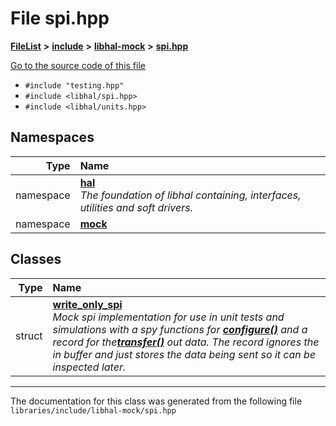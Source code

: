 

# File spi.hpp



[**FileList**](files.md) **>** [**include**](dir_cba0faac6e93618a6e2539705915bd70.md) **>** [**libhal-mock**](dir_24679974995b72317f1fb09ac5dd2fb9.md) **>** [**spi.hpp**](libhal-mock_2spi_8hpp.md)

[Go to the source code of this file](libhal-mock_2spi_8hpp_source.md)



* `#include "testing.hpp"`
* `#include <libhal/spi.hpp>`
* `#include <libhal/units.hpp>`













## Namespaces

| Type | Name |
| ---: | :--- |
| namespace | [**hal**](namespacehal.md) <br>_The foundation of libhal containing, interfaces, utilities and soft drivers._  |
| namespace | [**mock**](namespacehal_1_1mock.md) <br> |


## Classes

| Type | Name |
| ---: | :--- |
| struct | [**write\_only\_spi**](structhal_1_1mock_1_1write__only__spi.md) <br>_Mock spi implementation for use in unit tests and simulations with a spy functions for_ [_**configure()**_](classhal_1_1spi.md#function-configure) _and a record for the_[_**transfer()**_](classhal_1_1spi.md#function-transfer) _out data. The record ignores the in buffer and just stores the data being sent so it can be inspected later._ |



















































------------------------------
The documentation for this class was generated from the following file `libraries/include/libhal-mock/spi.hpp`

